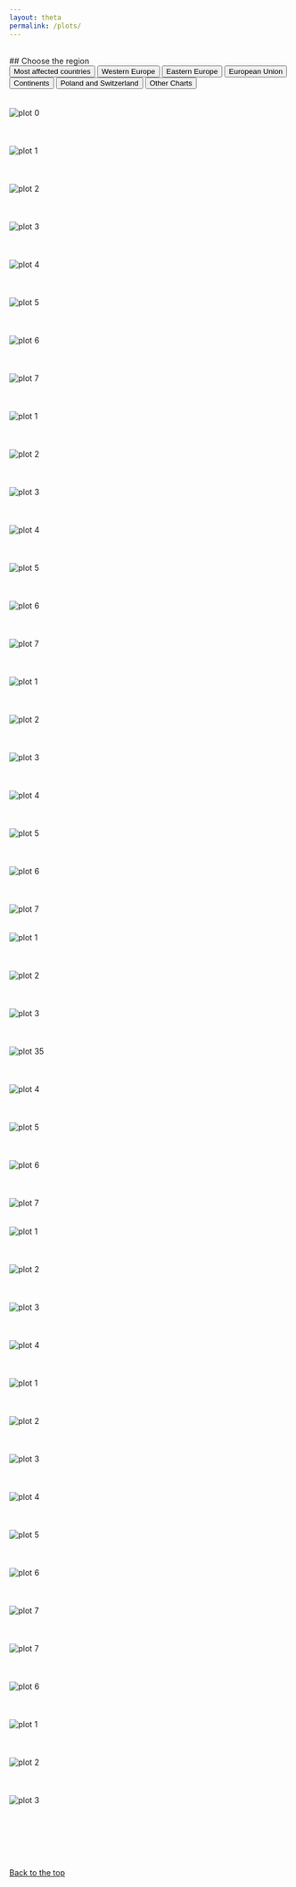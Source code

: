 ```yaml
---
layout: theta
permalink: /plots/
---
```


<br>
## Choose the region
<br>
<div class="tab">
  <button class="tablinks" onclick="openPlot(event, 'big')" id="defaultOpen"> Most affected countries</button>
  <button class="tablinks" onclick="openPlot(event, 'ceu')"> Western Europe </button>
  <button class="tablinks" onclick="openPlot(event, 'eeu')"> Eastern Europe </button>
  <button class="tablinks" onclick="openPlot(event, 'eu')"> European Union </button>
  <button class="tablinks" onclick="openPlot(event, 'cont')"> Continents </button>
  <button class="tablinks" onclick="openPlot(event, 'pol')"> Poland and Switzerland </button>
  <button class="tablinks" onclick="openPlot(event, 'other')"> Other Charts </button>
</div>

<div id="big" class="tabcontent">
    <br><br>
    <img class="center fit" src="./../corona/plots/C19_BIG_0.jpg"  alt="plot 0"> 
    <br><br><br><br>
    <img class="center fit" src="./../corona/plots/C19_BIG_1.jpg" alt="plot 1" >
        <br><br><br><br>
    <img class="center fit" src="./../corona/plots/C19_BIG_2.jpg" alt="plot 2" >
    <br><br><br><br>
    <img class="center fit" src="./../corona/plots/C19_BIG_log.jpg" alt="plot 3" >
    <br><br><br><br>
    <img class="center fit" src="./../corona/plots/C19_BIG_new.jpg" alt="plot 4" >
    <br><br><br><br>
    <img class="center fit" src="./../corona/plots/C19_BIG_new2.jpg" alt="plot 5" >
    <br><br><br><br>
    <img class="center fit" src="./../corona/plots/C19_BIG_new-fast.jpg" alt="plot 6" >
    <br><br><br><br>
    <img class="center fit" src="./../corona/plots/C19_BIG_new-perc.jpg" alt="plot 7" >
    <br><br>
</div>

<div id="ceu" class="tabcontent">
    <br><br>
    <img class="center fit" src="./../corona/plots/C19_CEU_cases.jpg" alt="plot 1" >
    <br><br><br><br>
    <img class="center fit" src="./../corona/plots/C19_CEU_cases2.jpg" alt="plot 2" >
    <br><br><br><br>
    <img class="center fit" src="./../corona/plots/C19_CEU_log.jpg" alt="plot 3" >
    <br><br><br><br>
    <img class="center fit" src="./../corona/plots/C19_CEU_new.jpg" alt="plot 4" >
    <br><br><br><br>
    <img class="center fit" src="./../corona/plots/C19_CEU_new2.jpg" alt="plot 5" >
    <br><br><br><br>
    <img class="center fit" src="./../corona/plots/C19_CEU_new-fast.jpg" alt="plot 6" >
    <br><br><br><br>
    <img class="center fit" src="./../corona/plots/C19_CEU_new-perc.jpg" alt="plot 7" >
    <br><br>
</div>

<div id="eeu" class="tabcontent">
    <br><br>
    <img class="center fit" src="./../corona/plots/C19_EEU_cases.jpg" alt="plot 1" >
    <br><br><br><br>
    <img class="center fit" src="./../corona/plots/C19_EEU_cases2.jpg" alt="plot 2" >
    <br><br><br><br>
    <img class="center fit" src="./../corona/plots/C19_EEU_log.jpg" alt="plot 3" >
    <br><br><br><br>
    <img class="center fit" src="./../corona/plots/C19_EEU_new.jpg" alt="plot 4" >
    <br><br><br><br>
    <img class="center fit" src="./../corona/plots/C19_EEU_new2.jpg" alt="plot 5" >
    <br><br><br><br>
    <img class="center fit" src="./../corona/plots/C19_EEU_new-fast.jpg" alt="plot 6" >
    <br><br><br><br>
    <img class="center fit" src="./../corona/plots/C19_EEU_new-perc.jpg" alt="plot 7" >
</div>

<div id="eu" class="tabcontent">
    <br><br>
    <img class="center fit" src="./../corona/plots/C19_EU_CH_UK_cases.jpg" alt="plot 1" >
    <br><br><br><br>
    <img class="center fit" src="./../corona/plots/C19_EU_CH_UK_cases2.jpg" alt="plot 2" >
    <br><br><br><br>
    <img class="center fit" src="./../corona/plots/C19_EU_CH_UK_cases3.jpg" alt="plot 3" >
    <br><br><br><br>
    <img class="center fit" src="./../corona/plots/C19_EU_CH_UK_log.jpg" alt="plot 35" >
    <br><br><br><br>
    <img class="center fit" src="./../corona/plots/C19_EU_CH_UK_new.jpg" alt="plot 4" >
    <br><br><br><br>
    <img class="center fit" src="./../corona/plots/C19_EU_CH_UK_new2.jpg" alt="plot 5" >
    <br><br><br><br>
    <img class="center fit" src="./../corona/plots/C19_EU_CH_UK_new-fast.jpg" alt="plot 6" >
    <br><br><br><br>
    <img class="center fit" src="./../corona/plots/C19_EU_CH_UK_new-perc.jpg" alt="plot 7" >
</div>

<div id="cont" class="tabcontent">
    <br><br>
    <img class="center fit" src="./../corona/plots/C19_Continents.jpg" alt="plot 1" >
    <br><br><br><br>
    <img class="center fit" src="./../corona/plots/C19_Continents_log.jpg" alt="plot 2" >
    <br><br><br><br>
    <img class="center fit" src="./../corona/plots/C19_Continents_new.jpg" alt="plot 3" >
    <br><br><br><br>
    <img class="center fit" src="./../corona/plots/C19_Continents_new-plot.jpg" alt="plot 4" >
    <br><br>
</div>

<div id="pol" class="tabcontent">
    <br><br>
    <img class="center fit" src="./../corona/plots/C19_CH-PL.jpg" alt="plot 1" >
    <br><br><br><br>
    <img class="center fit" src="./../corona/plots/C19_CH-PL_log.jpg" alt="plot 2" >
    <br><br><br><br>
    <img class="center fit" src="./../corona/plots/C19_CH-PL_new.jpg" alt="plot 3" >
    <br><br><br><br>
    <img class="center fit" src="./../corona/plots/C19_Silesia.jpg" alt="plot 4" >
    <br><br><br><br>
    <img class="center fit" src="./../corona/plots/C19_Silesia_log.jpg" alt="plot 5" >
    <br><br><br><br>
    <img class="center fit" src="./../corona/plots/C19_Silesia_new.jpg" alt="plot 6" >
    <br><br><br><br>
    <img class="center fit" src="./../corona/plots/C19_Silesia_new-plot.jpg" alt="plot 7" >
    <br><br>
</div>
    
<div id="other" class="tabcontent">
  <br><br>
    <img class="center fit" src="./../corona/plots/C19_percent_weekly.jpg" alt="plot 7" >
  <br><br><br><br>
    <img class="center fit" src="./../corona/plots/C19_percent.jpg" alt="plot 6" >
    <br><br><br><br>
    <img class="center fit" src="./../corona/plots/C19_mortality.jpg" alt="plot 1" > 
    <br><br><br><br>
    <img class="center fit" src="./../corona/plots/C19_deaths.jpg" alt="plot 2" >
    <br><br><br><br>
   <td> <img  class="center fit" src="./../corona/plots/C19_recov_mort.jpg" alt="plot 3"> </td>
<!--   <table class="center fit">  <tr>
    <td> <img  class="center fit" src="./../corona/plots/C19_recov_mort2.jpg" alt="plot 4"> </td> 
    <td> <img  class="center fit" src="./../corona/plots/C19_recov_mort3.jpg" alt="plot 5"> </td> 
  </tr>  </table>  -->
</div>

<br><br><br><br><br>
<div id="top">  <a href="#" class="top"> Back to the top </a></div><br>
